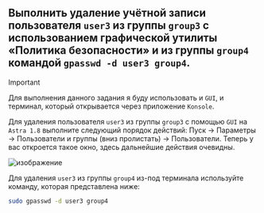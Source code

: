 ## Выполнить удаление учётной записи пользователя `user3` из группы `group3` с использованием графической утилиты «Политика безопасности» и из группы `group4` командой `gpasswd -d user3 group4`.

> [!IMPORTANT]
> Для выполнения данного задания я буду использовать и `GUI`, и терминал, который открывается через приложение `Konsole`.

Для удаления пользователя `user3` из группы `group3` с помощью `GUI` на `Astra 1.8` выполните следующий порядок действий: Пуск -> Параметры -> Пользователи и группы (вниз пролистать) -> Пользователи. 
Теперь у вас откроется такое окно, здесь дальнейшие действия очевидны. 

![изображение](https://github.com/user-attachments/assets/8fd54fe0-e5a9-4f8c-89ac-04c40d8eb542)

Для удаления `user3` из группы `group4` из-под терминала используйте команду, которая представлена ниже:

```bash
sudo gpasswd -d user3 group4
```

